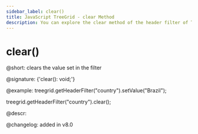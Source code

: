 ```yaml
---
sidebar_label: clear()
title: JavaScript TreeGrid - clear Method 
description: You can explore the clear method of the header filter of TreeGrid in the documentation of the DHTMLX JavaScript UI library. Browse developer guides and API reference, try out code examples and live demos, and download a free 30-day evaluation version of DHTMLX Suite.
---
```


# clear()

@short: clears the value set in the filter

@signature: {'clear(): void;'}

@example:
treegrid.getHeaderFilter("country").setValue("Brazil");

treegrid.getHeaderFilter("country").clear();


@descr:

@changelog:
added in v8.0